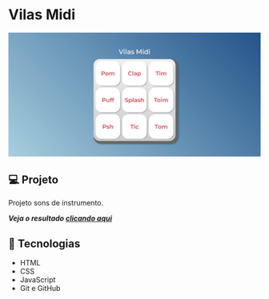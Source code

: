 # Vilas Midi

![preview](<Captura da Web_11-10-2023_212953_.jpeg>)

## 💻 Projeto

Projeto sons de instrumento.

_**Veja o resultado [clicando aqui](https://vanvilas.github.io/vilas-midi)**_



## 🚀 Tecnologias

- HTML 
- CSS
- JavaScript
- Git e GitHub
